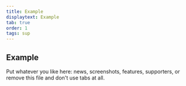 ```yaml
---
title: Example
displaytext: Example
tab: true
order: 1
tags: sup
---
```


## Example

Put whatever you like here: news, screenshots, features, supporters, or remove this file and don't use tabs at all.
